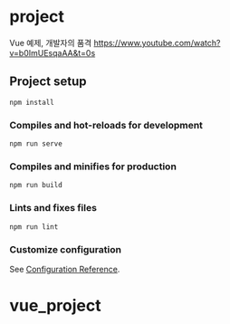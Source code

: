 # project

Vue 예제, 개발자의 품격
https://www.youtube.com/watch?v=b0ImUEsqaAA&t=0s

## Project setup
```
npm install
```

### Compiles and hot-reloads for development
```
npm run serve
```

### Compiles and minifies for production
```
npm run build
```

### Lints and fixes files
```
npm run lint
```

### Customize configuration
See [Configuration Reference](https://cli.vuejs.org/config/).
# vue_project
